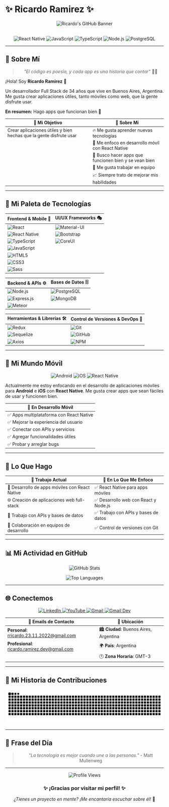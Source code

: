 # ✨ Ricardo Ramirez ✨

<div align="center">
  
  ![Ricardo's GitHub Banner](https://readme-typing-svg.herokuapp.com?font=Fira+Code&weight=500&size=28&pause=1000&color=00D4FF&center=true&vCenter=true&width=435&lines=Hola%2C+soy+Ricardo!;Full+Stack+Developer;React+Native+Developer;Mobile+%26+Web+Apps)
  
  <br/>
  
  <img src="https://img.shields.io/badge/React_Native-20232A?style=for-the-badge&logo=react&logoColor=61DAFB" alt="React Native" />
  <img src="https://img.shields.io/badge/JavaScript-323330?style=for-the-badge&logo=javascript&logoColor=F7DF1E" alt="JavaScript" />
  <img src="https://img.shields.io/badge/TypeScript-007ACC?style=for-the-badge&logo=typescript&logoColor=white" alt="TypeScript" />
  <img src="https://img.shields.io/badge/Node.js-43853D?style=for-the-badge&logo=node.js&logoColor=white" alt="Node.js" />
  <img src="https://img.shields.io/badge/PostgreSQL-316192?style=for-the-badge&logo=postgresql&logoColor=white" alt="PostgreSQL" />
  
</div>

---

## 🌟 Sobre Mí

<div align="center">
  
  > *"El código es poesía, y cada app es una historia que contar"* 📱✨
  
</div>

¡Hola! Soy **Ricardo Ramirez** 👋

Un desarrollador Full Stack de 34 años que vive en Buenos Aires, Argentina. Me gusta crear aplicaciones útiles, tanto móviles como web, que la gente disfrute usar.

**En resumen:** Hago apps que funcionan bien 🚀

<div align="center">
  
  | 🎯 **Mi Objetivo** | 🌟 **Sobre Mí** |
  |-------------------|-----------------|
  | Crear aplicaciones útiles y bien hechas que la gente disfrute usar | 🔥 Me gusta aprender nuevas tecnologías |
  | | 📱 Me enfoco en desarrollo móvil con React Native |
  | | 🚀 Busco hacer apps que funcionen bien y se vean bien |
  | | 🤝 Me gusta trabajar en equipo |
  | | 📈 Siempre trato de mejorar mis habilidades |
  
</div>

---

## 🎨 Mi Paleta de Tecnologías

<div align="center">
  
  | **Frontend & Mobile** 🎨 | **UI/UX Frameworks** 🎭 |
  |-------------------------|------------------------|
  | ![React](https://img.shields.io/badge/React-20232A?style=for-the-badge&logo=react&logoColor=61DAFB) | ![Material-UI](https://img.shields.io/badge/Material--UI-0081CB?style=for-the-badge&logo=material-ui&logoColor=white) |
  | ![React Native](https://img.shields.io/badge/React_Native-20232A?style=for-the-badge&logo=react&logoColor=61DAFB) | ![Bootstrap](https://img.shields.io/badge/Bootstrap-563D7C?style=for-the-badge&logo=bootstrap&logoColor=white) |
  | ![TypeScript](https://img.shields.io/badge/TypeScript-007ACC?style=for-the-badge&logo=typescript&logoColor=white) | ![CoreUI](https://img.shields.io/badge/CoreUI-2F74CA?style=for-the-badge&logo=coreui&logoColor=white) |
  | ![JavaScript](https://img.shields.io/badge/JavaScript-323330?style=for-the-badge&logo=javascript&logoColor=F7DF1E) | |
  | ![HTML5](https://img.shields.io/badge/HTML5-E34F26?style=for-the-badge&logo=html5&logoColor=white) | |
  | ![CSS3](https://img.shields.io/badge/CSS3-1572B6?style=for-the-badge&logo=css3&logoColor=white) | |
  | ![Sass](https://img.shields.io/badge/Sass-CC6699?style=for-the-badge&logo=sass&logoColor=white) | |
  
  | **Backend & APIs** ⚙️ | **Bases de Datos** 🗄️ |
  |---------------------|---------------------|
  | ![Node.js](https://img.shields.io/badge/Node.js-43853D?style=for-the-badge&logo=node.js&logoColor=white) | ![PostgreSQL](https://img.shields.io/badge/PostgreSQL-316192?style=for-the-badge&logo=postgresql&logoColor=white) |
  | ![Express.js](https://img.shields.io/badge/Express.js-404D59?style=for-the-badge) | ![MongoDB](https://img.shields.io/badge/MongoDB-4EA94B?style=for-the-badge&logo=mongodb&logoColor=white) |
  | ![Meteor](https://img.shields.io/badge/Meteor-FF6B6B?style=for-the-badge&logo=meteor&logoColor=white) | |
  
  | **Herramientas & Librerías** 🛠️ | **Control de Versiones & DevOps** 🔧 |
  |--------------------------------|-----------------------------------|
  | ![Redux](https://img.shields.io/badge/Redux-593D88?style=for-the-badge&logo=redux&logoColor=white) | ![Git](https://img.shields.io/badge/Git-F05032?style=for-the-badge&logo=git&logoColor=white) |
  | ![Sequelize](https://img.shields.io/badge/Sequelize-52B0E7?style=for-the-badge&logo=sequelize&logoColor=white) | ![GitHub](https://img.shields.io/badge/GitHub-100000?style=for-the-badge&logo=github&logoColor=white) |
  | ![Axios](https://img.shields.io/badge/Axios-5A29E4?style=for-the-badge&logo=axios&logoColor=white) | ![NPM](https://img.shields.io/badge/npm-CB3837?style=for-the-badge&logo=npm&logoColor=white) |
  
</div>

---

## 📱 Mi Mundo Móvil

<div align="center">
  
  <img src="https://img.shields.io/badge/Android-3DDC84?style=for-the-badge&logo=android&logoColor=white" alt="Android" />
  <img src="https://img.shields.io/badge/iOS-000000?style=for-the-badge&logo=ios&logoColor=white" alt="iOS" />
  <img src="https://img.shields.io/badge/React_Native-20232A?style=for-the-badge&logo=react&logoColor=61DAFB" alt="React Native" />
  
</div>

Actualmente me estoy enfocando en el desarrollo de aplicaciones móviles para **Android** e **iOS** con **React Native**. Me gusta crear apps que sean fáciles de usar y funcionen bien.

<div align="center">
  
  | 🎯 **En Desarrollo Móvil** |
  |---------------------------|
  | ✅ Apps multiplataforma con React Native |
  | ✅ Mejorar la experiencia del usuario |
  | ✅ Conectar con APIs y servicios |
  | ✅ Agregar funcionalidades útiles |
  | ✅ Probar y arreglar bugs |
  
</div>

---

## 💼 Lo Que Hago

<div align="center">
  
  | 🏢 **Trabajo Actual** | 🎯 **En Lo Que Me Enfoco** |
  |----------------------|---------------------------|
  | 📱 Desarrollo de apps móviles con React Native | ✅ React Native para apps móviles |
  | 🌐 Creación de aplicaciones web full-stack | ✅ Desarrollo web con React y Node.js |
  | 🔧 Trabajo con APIs y bases de datos | ✅ Trabajo con APIs y bases de datos |
  | 🤝 Colaboración en equipos de desarrollo | ✅ Control de versiones con Git |
  
</div>

---

## 📊 Mi Actividad en GitHub

<div align="center">
  
  ![GitHub Stats](https://github-readme-stats.vercel.app/api?username=shricard&show_icons=true&theme=radical&hide_border=true&bg_color=0D1117&title_color=00D4FF&icon_color=00D4FF&text_color=FFFFFF&hide=contributions,issues&card_width=400)
  
  ![Top Languages](https://github-readme-stats.vercel.app/api/top-langs/?username=shricard&layout=compact&theme=radical&hide_border=true&bg_color=0D1117&title_color=00D4FF&text_color=FFFFFF&card_width=400&langs_count=6)
  
</div>

---

## 🌐 Conectemos

<div align="center">
  
  <a href="https://www.linkedin.com/in/ram%C3%ADrezricardo/" target="_blank">
    <img src="https://img.shields.io/badge/LinkedIn-0077B5?style=for-the-badge&logo=linkedin&logoColor=white" alt="LinkedIn" />
  </a>
  <a href="https://www.youtube.com/channel/UCdV2tPWPrTtcHuwZ5dWtwJQ" target="_blank">
    <img src="https://img.shields.io/badge/YouTube-FF0000?style=for-the-badge&logo=youtube&logoColor=white" alt="YouTube" />
  </a>
  <a href="mailto:rricardo.23.11.2022@gmail.com">
    <img src="https://img.shields.io/badge/Gmail-D14836?style=for-the-badge&logo=gmail&logoColor=white" alt="Gmail" />
  </a>
  <a href="mailto:ricardo.ramirez.dev@gmail.com">
    <img src="https://img.shields.io/badge/Gmail-D14836?style=for-the-badge&logo=gmail&logoColor=white" alt="Gmail Dev" />
  </a>
  
</div>

<div align="center">
  
  | 📧 **Emails de Contacto** | 📍 **Ubicación** |
  |--------------------------|-----------------|
  | **Personal**: [rricardo.23.11.2022@gmail.com](mailto:rricardo.23.11.2022@gmail.com) | 🏙️ **Ciudad**: Buenos Aires, Argentina |
  | **Profesional**: [ricardo.ramirez.dev@gmail.com](mailto:ricardo.ramirez.dev@gmail.com) | 🌍 **País**: Argentina |
  | | 🕐 **Zona Horaria**: GMT-3 |
  
</div>

---

## 🎨 Mi Historia de Contribuciones

<div align="center">
  <img src="https://raw.githubusercontent.com/shricard/shricard/output/github-contribution-grid-snake-dark.svg" alt="Snake animation" />
</div>

---

## 💫 Frase del Día

<div align="center">
  
  > *"La tecnología es mejor cuando une a las personas."* - Matt Mullenweg
  
</div>

---

<div align="center">
  
  <img src="https://komarev.com/ghpvc/?username=shricard&style=flat-square&color=00D4FF" alt="Profile Views" />
  
  ### ✨ ¡Gracias por visitar mi perfil! ✨
  
  *¿Tienes un proyecto en mente? ¡Me encantaría escuchar sobre él!* 🌟
  
</div>
